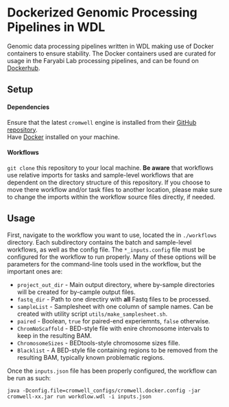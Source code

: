 # Dockerized Genomic Processing Pipelines in WDL
Genomic data processing pipelines written in WDL making use of Docker containers to ensure stability. The Docker containers used are curated for usage in the Faryabi Lab processing pipelines, and can be found on [Dockerhub](https://hub.docker.com/u/faryabilab).

## Setup
#### Dependencies
Ensure that the latest `cromwell` engine is installed from their [GitHub repository](https://github.com/broadinstitute/cromwell). \
Have [Docker](https://www.docker.com/products/personal/) installed on your machine. 
#### Workflows
`git clone` this repository to your local machine. **Be aware** that workflows use relative imports for tasks and sample-level workflows that are dependent on the directory structure of this repository. If you choose to move there workflow and/or task files to another location, please make sure to change the imports within the workflow source files directly, if needed.
## Usage
First, navigate to the workflow you want to use, located the in `./workflows` directory. Each subdirectory contains the batch and sample-level workflows, as well as the config file. The `*_inputs.config` file must be configured for the workflow to run properly. Many of these options will be parameters for the command-line tools used in the workflow, but the important ones are: 
* `project_out_dir` - Main output directory, where by-sample directories will be created for by-cample output files.
* `fastq_dir` - Path to one directiry with **all** Fastq files to be processed.
* `sampleList` - Samplesheet with one column of sample names. Can be created with utility script `utils/make_samplesheet.sh`.
* `paired` - Boolean, `true` for paired-end experiemnts, `false` otherwise.
* `ChromNoScaffold` - BED-style file with enire chromosome intervals to keep in the resulting BAM.
* `ChromosomeSizes` - BEDtools-style chromosome sizes fille.
* `Blacklist` - A BED-style file containing regions to be removed from the resulting BAM, typically known problematic regions.

Once the `inputs.json` file has been properly configured, the workflow can be run as such:
```
java -Dconfig.file=cromwell_configs/cromwell.docker.config -jar cromwell-xx.jar run workdlow.wdl -i inputs.json
```
